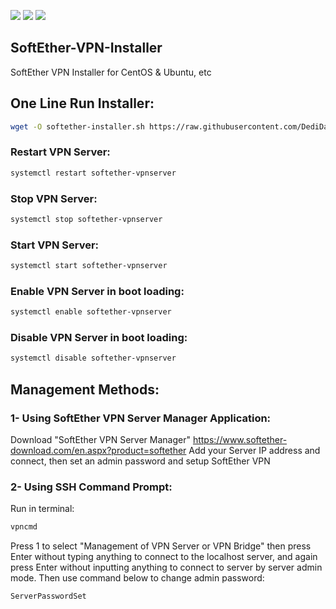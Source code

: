![](https://img.shields.io/github/stars/DediData/SoftEther-VPN-Installer.svg) ![](https://img.shields.io/github/forks/DediData/SoftEther-VPN-Installer.svg) ![](https://img.shields.io/github/issues/DediData/SoftEther-VPN-Installer.svg)

## SoftEther-VPN-Installer
SoftEther VPN Installer for CentOS &amp; Ubuntu, etc

## One Line Run Installer:
```sh
wget -O softether-installer.sh https://raw.githubusercontent.com/DediData/SoftEther-VPN-Installer/master/softether-installer.sh && chmod +x softether-installer.sh && ./softether-installer.sh
```

### Restart VPN Server:
```sh
systemctl restart softether-vpnserver
```

### Stop VPN Server:
```sh
systemctl stop softether-vpnserver
```

### Start VPN Server:
```sh
systemctl start softether-vpnserver
```

### Enable VPN Server in boot loading:
```sh
systemctl enable softether-vpnserver
```

### Disable VPN Server in boot loading:
```sh
systemctl disable softether-vpnserver
```

## Management Methods:
### 1- Using SoftEther VPN Server Manager Application:
Download "SoftEther VPN Server Manager"
https://www.softether-download.com/en.aspx?product=softether
Add your Server IP address and connect, then set an admin password and setup SoftEther VPN

### 2- Using SSH Command Prompt:
Run in terminal:
```sh
vpncmd
```
Press 1 to select "Management of VPN Server or VPN Bridge"
then press Enter without typing anything to connect to the localhost server, and again press Enter without inputting anything to connect to server by server admin mode.
Then use command below to change admin password:
```sh
ServerPasswordSet
```
